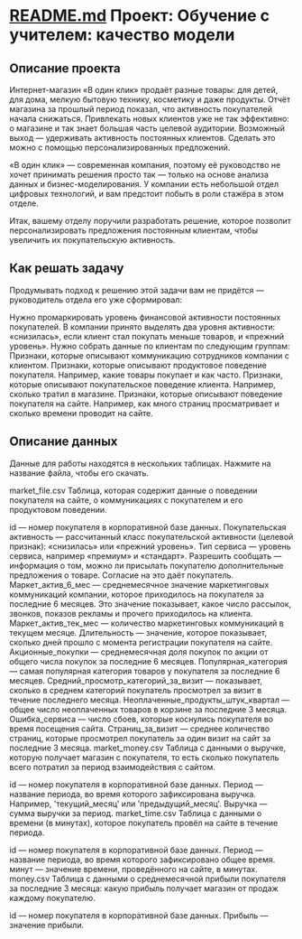 
[README.md](https://github.com/user-attachments/files/21728449/README.md)
Проект: Обучение с учителем: качество модели
============================================

Описание проекта
----------------

Интернет-магазин «В один клик» продаёт разные товары: для детей, для
дома, мелкую бытовую технику, косметику и даже продукты. Отчёт магазина
за прошлый период показал, что активность покупателей начала снижаться.
Привлекать новых клиентов уже не так эффективно: о магазине и так знает
большая часть целевой аудитории. Возможный выход — удерживать активность
постоянных клиентов. Сделать это можно с помощью персонализированных
предложений.

«В один клик» — современная компания, поэтому её руководство не хочет
принимать решения просто так — только на основе анализа данных и
бизнес-моделирования. У компании есть небольшой отдел цифровых
технологий, и вам предстоит побыть в роли стажёра в этом отделе.

Итак, вашему отделу поручили разработать решение, которое позволит
персонализировать предложения постоянным клиентам, чтобы увеличить их
покупательскую активность.

Как решать задачу
-----------------

Продумывать подход к решению этой задачи вам не придётся — руководитель
отдела его уже сформировал:

Нужно промаркировать уровень финансовой активности постоянных
покупателей. В компании принято выделять два уровня активности:
«снизилась», если клиент стал покупать меньше товаров, и «прежний
уровень». Нужно собрать данные по клиентам по следующим группам:
Признаки, которые описывают коммуникацию сотрудников компании с
клиентом. Признаки, которые описывают продуктовое поведение покупателя.
Например, какие товары покупает и как часто. Признаки, которые описывают
покупательское поведение клиента. Например, сколько тратил в магазине.
Признаки, которые описывают поведение покупателя на сайте. Например, как
много страниц просматривает и сколько времени проводит на сайте.


Описание данных 
-----------------
Данные для работы находятся в нескольких таблицах.
Нажмите на название файла, чтобы его скачать.

market\_file.csv Таблица, которая содержит данные о поведении покупателя
на сайте, о коммуникациях с покупателем и его продуктовом поведении.

id — номер покупателя в корпоративной базе данных. Покупательская
активность — рассчитанный класс покупательской активности (целевой
признак): «снизилась» или «прежний уровень». Тип сервиса — уровень
сервиса, например «премиум» и «стандарт». Разрешить сообщать —
информация о том, можно ли присылать покупателю дополнительные
предложения о товаре. Согласие на это даёт покупатель.
Маркет\_актив\_6\_мес — среднемесячное значение маркетинговых
коммуникаций компании, которое приходилось на покупателя за последние 6
месяцев. Это значение показывает, какое число рассылок, звонков, показов
рекламы и прочего приходилось на клиента. Маркет\_актив\_тек\_мес —
количество маркетинговых коммуникаций в текущем месяце. Длительность —
значение, которое показывает, сколько дней прошло с момента регистрации
покупателя на сайте. Акционные\_покупки — среднемесячная доля покупок по
акции от общего числа покупок за последние 6 месяцев.
Популярная\_категория — самая популярная категория товаров у покупателя
за последние 6 месяцев. Средний\_просмотр\_категорий\_за\_визит —
показывает, сколько в среднем категорий покупатель просмотрел за визит в
течение последнего месяца. Неоплаченные\_продукты\_штук\_квартал — общее
число неоплаченных товаров в корзине за последние 3 месяца.
Ошибка\_сервиса — число сбоев, которые коснулись покупателя во время
посещения сайта. Страниц\_за\_визит — среднее количество страниц,
которые просмотрел покупатель за один визит на сайт за последние 3
месяца. market\_money.csv Таблица с данными о выручке, которую получает
магазин с покупателя, то есть сколько покупатель всего потратил за
период взаимодействия с сайтом.

id — номер покупателя в корпоративной базе данных. Период — название
периода, во время которого зафиксирована выручка. Например,
'текущий\_месяц' или 'предыдущий\_месяц'. Выручка — сумма выручки за
период. market\_time.csv Таблица с данными о времени (в минутах),
которое покупатель провёл на сайте в течение периода.

id — номер покупателя в корпоративной базе данных. Период — название
периода, во время которого зафиксировано общее время. минут — значение
времени, проведённого на сайте, в минутах. money.csv Таблица с данными о
среднемесячной прибыли покупателя за последние 3 месяца: какую прибыль
получает магазин от продаж каждому покупателю.

id — номер покупателя в корпоративной базе данных. Прибыль — значение
прибыли.
